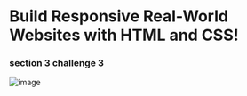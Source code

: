 # Build Responsive Real-World Websites with HTML and CSS! 
### section 3 challenge 3
![image](https://user-images.githubusercontent.com/35812858/176014336-497e6a08-d52f-4bfe-845d-feb98f550184.png)
